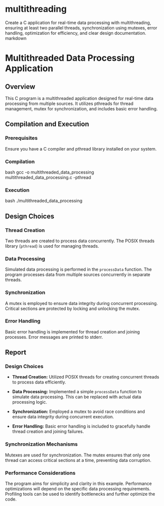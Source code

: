 # multithreading
Create a C application for real-time data processing with multithreading, ensuring at least two parallel threads, synchronization using mutexes, error handling, optimization for efficiency, and clear design documentation.
markdown
# Multithreaded Data Processing Application

## Overview

This C program is a multithreaded application designed for real-time data processing from multiple sources. It utilizes pthreads for thread management, mutex for synchronization, and includes basic error handling.

## Compilation and Execution

### Prerequisites

Ensure you have a C compiler and pthread library installed on your system.

### Compilation

bash
gcc -o multithreaded_data_processing multithreaded_data_processing.c -pthread


### Execution

bash
./multithreaded_data_processing


## Design Choices

### Thread Creation

Two threads are created to process data concurrently. The POSIX threads library (`pthread`) is used for managing threads.

### Data Processing

Simulated data processing is performed in the `processData` function. The program processes data from multiple sources concurrently in separate threads.

### Synchronization

A mutex is employed to ensure data integrity during concurrent processing. Critical sections are protected by locking and unlocking the mutex.

### Error Handling

Basic error handling is implemented for thread creation and joining processes. Error messages are printed to stderr.

## Report

### Design Choices

- **Thread Creation:** Utilized POSIX threads for creating concurrent threads to process data efficiently.

- **Data Processing:** Implemented a simple `processData` function to simulate data processing. This can be replaced with actual data processing logic.

- **Synchronization:** Employed a mutex to avoid race conditions and ensure data integrity during concurrent execution.

- **Error Handling:** Basic error handling is included to gracefully handle thread creation and joining failures.

### Synchronization Mechanisms

Mutexes are used for synchronization. The mutex ensures that only one thread can access critical sections at a time, preventing data corruption.

### Performance Considerations

The program aims for simplicity and clarity in this example. Performance optimizations will depend on the specific data processing requirements. Profiling tools can be used to identify bottlenecks and further optimize the code.



